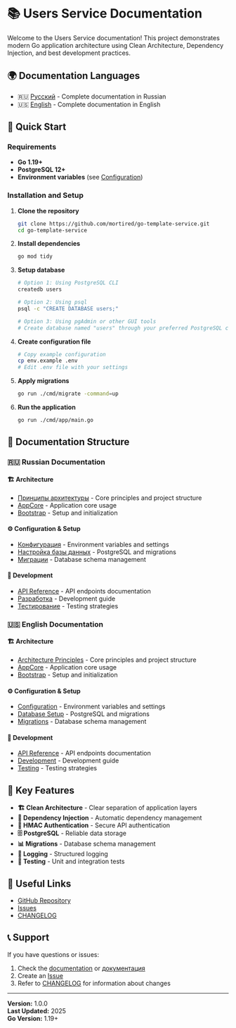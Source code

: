 # 📚 Users Service Documentation

Welcome to the Users Service documentation! This project demonstrates modern Go application architecture using Clean Architecture, Dependency Injection, and best development practices.

## 🌍 Documentation Languages

- 🇷🇺 [Русский](../ru/) - Complete documentation in Russian
- 🇺🇸 [English](.) - Complete documentation in English

## 🚀 Quick Start

### Requirements
- **Go 1.19+**
- **PostgreSQL 12+**
- **Environment variables** (see [Configuration](configuration.md))

### Installation and Setup

1. **Clone the repository**
   ```bash
   git clone https://github.com/mortired/go-template-service.git
   cd go-template-service
   ```

2. **Install dependencies**
   ```bash
   go mod tidy
   ```

3. **Setup database**
   ```bash
   # Option 1: Using PostgreSQL CLI
   createdb users
   
   # Option 2: Using psql
   psql -c "CREATE DATABASE users;"
   
   # Option 3: Using pgAdmin or other GUI tools
   # Create database named "users" through your preferred PostgreSQL client
   ```

4. **Create configuration file**
   ```bash
   # Copy example configuration
   cp env.example .env
   # Edit .env file with your settings
   ```

5. **Apply migrations**
   ```bash
   go run ./cmd/migrate -command=up
   ```

6. **Run the application**
   ```bash
   go run ./cmd/app/main.go
   ```

## 📖 Documentation Structure

### 🇷🇺 Russian Documentation

#### 🏗️ Architecture
- [Принципы архитектуры](../ru/architecture.md) - Core principles and project structure
- [AppCore](../ru/appcore.md) - Application core usage
- [Bootstrap](../ru/bootstrap.md) - Setup and initialization

#### ⚙️ Configuration & Setup
- [Конфигурация](../ru/configuration.md) - Environment variables and settings
- [Настройка базы данных](../ru/database.md) - PostgreSQL and migrations
- [Миграции](../ru/migrations.md) - Database schema management

#### 🚀 Development
- [API Reference](../ru/api.md) - API endpoints documentation
- [Разработка](../ru/development.md) - Development guide
- [Тестирование](../ru/testing.md) - Testing strategies

### 🇺🇸 English Documentation

#### 🏗️ Architecture
- [Architecture Principles](architecture.md) - Core principles and project structure
- [AppCore](appcore.md) - Application core usage
- [Bootstrap](bootstrap.md) - Setup and initialization

#### ⚙️ Configuration & Setup
- [Configuration](configuration.md) - Environment variables and settings
- [Database Setup](database.md) - PostgreSQL and migrations
- [Migrations](migrations.md) - Database schema management

#### 🚀 Development
- [API Reference](api.md) - API endpoints documentation
- [Development](development.md) - Development guide
- [Testing](testing.md) - Testing strategies

## 🎯 Key Features

- **🏗️ Clean Architecture** - Clear separation of application layers
- **🔧 Dependency Injection** - Automatic dependency management
- **🔐 HMAC Authentication** - Secure API authentication
- **🗄️ PostgreSQL** - Reliable data storage
- **📊 Migrations** - Database schema management
- **📝 Logging** - Structured logging
- **🧪 Testing** - Unit and integration tests

## 🔗 Useful Links

- [GitHub Repository](https://github.com/mortired/go-template-service)
- [Issues](https://github.com/mortired/go-template-service/issues)
- [CHANGELOG](../../CHANGELOG.md)

## 📞 Support

If you have questions or issues:

1. Check the [documentation](.) or [документация](../ru/)
2. Create an [Issue](https://github.com/mortired/go-template-service/issues)
3. Refer to [CHANGELOG](../../CHANGELOG.md) for information about changes

---

**Version:** 1.0.0  
**Last Updated:** 2025  
**Go Version:** 1.19+
